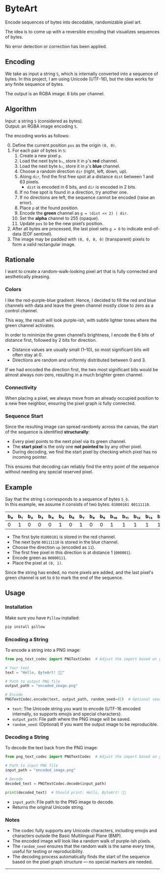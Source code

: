 # ByteArt
Encode sequences of bytes into decodable, randomizable pixel art.

The idea is to come up with a reversible encoding that visualizes sequences of bytes.

No error detection or correction has been applied.

## Encoding

We take as input a string `S`, which is internally converted into a sequence of bytes. In this project, I am using Unicode (UTF-16), but the idea works for any finite sequence of bytes.

The output is an RGBA image: 8 bits per channel.

## Algorithm

Input: a string `S` (considered as bytes).  
Output: an RGBA image encoding `S`.

The encoding works as follows:

0. Define the current position `pos` as the origin `(0, 0)`.
1. For each pair of bytes in `S`:
   1. Create a new pixel `p`.
   2. Load the next byte `b₁`, store it in `p`'s **red** channel.
   3. Load the next byte `b₂`, store it in `p`'s **blue** channel.
   4. Choose a random direction `dir` (right, left, down, up).
   5. Along `dir`, find the first free spot at a distance `dist` between 1 and 63 pixels.
      - `dist` is encoded in 6 bits, and `dir` is encoded in 2 bits.
   6. If no free spot is found in a direction, try another one.
   7. If no directions are left, the sequence cannot be encoded (raise an error).
   8. Place `p` at the found position.
   9. Encode the **green** channel as `g = (dist << 2) | dir`.
   10. Set the **alpha** channel to 255 (opaque).
   11. Update `pos` to be the new pixel’s position.
2. After all bytes are processed, the last pixel sets `g = 0` to indicate end-of-data (EOF sentinel).
3. The image may be padded with `(0, 0, 0, 0)` (transparent) pixels to form a valid rectangular image.

## Rationale

I want to create a random-walk-looking pixel art that is fully connected and aesthetically pleasing.

### Colors
I like the red-purple-blue gradient. Hence, I decided to fill the red and blue channels with data and leave the green channel mostly close to zero as a control channel.

This way, the result will look purple-ish, with subtle lighter tones where the green channel activates.

In order to minimize the green channel’s brightness, I encode the 6 bits of distance first, followed by 2 bits for direction. 
- Distance values are usually small (1–10), so most significant bits will often stay at 0.
- Directions are random and uniformly distributed between 0 and 3.

If we had encoded the direction first, the two most significant bits would be almost always non-zero, resulting in a much brighter green channel.

### Connectivity

When placing a pixel, we always move from an already occupied position to a new free neighbor, ensuring the pixel graph is fully connected.

### Sequence Start

Since the resulting image can spread randomly across the canvas, the start of the sequence is identified **structurally**:
- Every pixel points to the next pixel via its green channel.
- The **start pixel** is the only one **not pointed to** by any other pixel.
- During decoding, we find the start pixel by checking which pixel has no incoming pointer.

This ensures that decoding can reliably find the entry point of the sequence without needing any special reserved pixel.

## Example

Say that the string `S` corresponds to a sequence of bytes `S_b`.  
In this example, we assume it consists of two bytes: `01000101 00111110`.

| b₀ | b₁ | b₂ | b₃ | b₄ | b₅ | b₆ | b₇ | b₈ | b₉ | b₁₀ | b₁₁ | b₁₂ | b₁₃ | b₁₄ | b₁₅ |
|----|----|----|----|----|----|----|----|----|----|-----|-----|-----|-----|-----|-----|
| 0  | 1  | 0  | 0  | 0  | 1  | 0  | 1  | 0  | 0  | 1  | 1  | 1  | 1  | 1  | 0  |

- The first byte `01000101` is stored in the red channel.
- The next byte `00111110` is stored in the blue channel.
- Choose the direction `up` (encoded as `11`).
- The first free pixel in this direction is at distance 1 (`000001`).
- Encode green as `00000111`.
- Place the pixel at `(0, 1)`.

Since the string has ended, no more pixels are added, and the last pixel's green channel is set to `0` to mark the end of the sequence.

## Usage

### Installation

Make sure you have `Pillow` installed:

```bash
pip install pillow
```

### Encoding a String

To encode a string into a PNG image:

```python
from png_text_codec import PNGTextCodec  # Adjust the import based on your file/module name

# Your text
text = "Hello, ByteArt! 🚀🎨"

# Path to output PNG file
output_path = "encoded_image.png"

# Encode
PNGTextCodec.encode(text, output_path, random_seed=42)  # Optional seed for reproducibility
```

- `text`: The Unicode string you want to encode (UTF-16 encoded internally, so supports emojis and special characters).
- `output_path`: File path where the PNG image will be saved.
- `random_seed`: (Optional) If you want the output image to be reproducible.

### Decoding a String

To decode the text back from the PNG image:

```python
from png_text_codec import PNGTextCodec  # Adjust the import based on your file/module name

# Path to input PNG file
input_path = "encoded_image.png"

# Decode
decoded_text = PNGTextCodec.decode(input_path)

print(decoded_text)  # Should print: Hello, ByteArt! 🚀🎨
```

- `input_path`: File path to the PNG image to decode.
- Returns the original Unicode string.

### Notes

- The codec fully supports any Unicode characters, including emojis and characters outside the Basic Multilingual Plane (BMP).
- The encoded image will look like a random walk of purple-ish pixels.
- The `random_seed` ensures that the random walk is the same every time, useful for testing or reproducibility.
- The decoding process automatically finds the start of the sequence based on the pixel graph structure — no special markers are needed.

---
